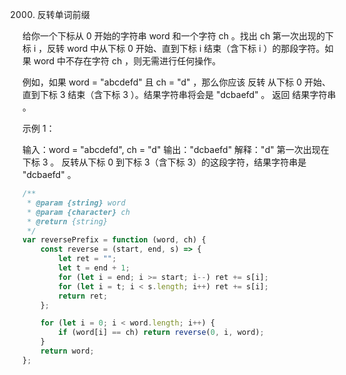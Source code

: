 2000. 反转单词前缀

给你一个下标从 0 开始的字符串 word 和一个字符 ch 。找出 ch 第一次出现的下标 i ，反转 word 中从下标 0 开始、直到下标 i 结束（含下标 i ）的那段字符。如果 word 中不存在字符 ch ，则无需进行任何操作。

例如，如果 word = "abcdefd" 且 ch = "d" ，那么你应该 反转 从下标 0 开始、直到下标 3 结束（含下标 3 ）。结果字符串将会是 "dcbaefd" 。
返回 结果字符串 。

示例 1：

输入：word = "abcdefd", ch = "d"
输出："dcbaefd"
解释："d" 第一次出现在下标 3 。
反转从下标 0 到下标 3（含下标 3）的这段字符，结果字符串是 "dcbaefd" 。

```js
/**
 * @param {string} word
 * @param {character} ch
 * @return {string}
 */
var reversePrefix = function (word, ch) {
    const reverse = (start, end, s) => {
        let ret = "";
        let t = end + 1;
        for (let i = end; i >= start; i--) ret += s[i];
        for (let i = t; i < s.length; i++) ret += s[i];
        return ret;
    };

    for (let i = 0; i < word.length; i++) {
        if (word[i] == ch) return reverse(0, i, word);
    }
    return word;
};
```
